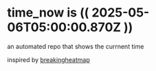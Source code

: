 # time_now is (( 2025-05-06T05:00:00.870Z ))

an automated repo that shows the currnent time

inspired by [breakingheatmap](https://github.com/breakingheatmap/breakingheatmap)